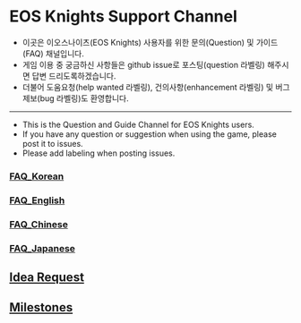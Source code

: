 # EOS Knights Support Channel
* 이곳은 이오스나이츠(EOS Knights) 사용자를 위한 문의(Question) 및 가이드(FAQ) 채널입니다.
* 게임 이용 중 궁금하신 사항들은 github issue로 포스팅(question 라벨링) 해주시면 답변 드리도록하겠습니다.
* 더불어 도움요청(help wanted 라벨링), 건의사항(enhancement 라벨링) 및 버그제보(bug 라벨링)도 환영합니다.

---

* This is the Question and Guide Channel for EOS Knights users.
* If you have any question or suggestion when using the game, please post it to issues.
* Please add labeling when posting issues.
### [FAQ_Korean](https://github.com/bada-studio/knight_doc/wiki/FAQ_ko)
### [FAQ_English](https://github.com/bada-studio/knight_doc/wiki/FAQ_en)
### [FAQ_Chinese](https://github.com/bada-studio/knight_doc/wiki/FAQ_ch)
### [FAQ_Japanese](https://github.com/bada-studio/knight_doc/wiki/FAQ_jp)

## [Idea Request](https://github.com/bada-studio/knights_support/issues)

## [Milestones](https://github.com/bada-studio/knights_support/wiki/Milestones)
